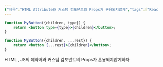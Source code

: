 ```yaml
---
{"제목":"HTML Attribute와 커스텀 컴포넌트의 Props가 혼용되지않게","tags":["React","Props"],"dg-publish":true,"permalink":"/공부/React/HTML Attribute와 커스텀 컴포넌트의 Props가 혼용되지않게/","dgPassFrontmatter":true,"updated":"2025-04-21T10:14:25.025+09:00"}
---
```


```jsx
function MyButton({children, type}) {
	return <button type={type}>{children}</button>;
}
```

```jsx
function MyButton({children, ...rest}) {
	return <button {...rest}>{children}</button>;
}
```

HTML , JS의 예약어와 커스텀 컴포넌트의 Props가 혼용되지않게하자